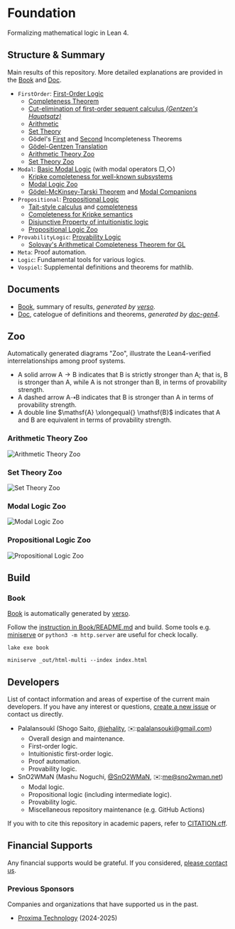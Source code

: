 [Book]: https://formalizedformallogic.github.io/Foundation/book
[Doc]: https://FormalizedFormalLogic.github.io/Foundation/doc

# Foundation

Formalizing mathematical logic in Lean 4.

## Structure & Summary

Main results of this repository. More detailed explanations are provided in the [Book] and [Doc].

- `FirstOrder`: [First-Order Logic][first_order]
  - [Completeness Theorem][first_order:completeness]
  - [Cut-elimination of first-order sequent calculus _(Gentzen's Hauptsatz)_][first_order:haupstaz]
  - [Arithmetic][arith]
  - [Set Theory][setTheory]
  - Gödel's [First][arith:goedel_it1] and [Second][arith:goedel_it2] Incompleteness Theorems
  - [Gödel-Gentzen Translation][first_order:goedel_translation]
  - [Arithmetic Theory Zoo](#arithmetic-theory-zoo)
  - [Set Theory Zoo](#set-theory-zoo)
- `Modal`: [Basic Modal Logic][modal:logic] (with modal operators $\Box, \Diamond$)
  - [Kripke completeness for well-known subsystems][modal:logic_kripke_completeness]
  - [Modal Logic Zoo](#modal-logic-zoo)
  - [Gödel-McKinsey-Tarski Theorem][modal:gmt_theorem] and [Modal Companions](modal:companion)
- `Propositional`: [Propositional Logic][prop]
  - [Tait-style calculus][prop:classical_tait] and [completeness][prop:classical_tait_complete]
  - [Completeness for Kripke semantics][prop:kripke]
  - [Disjunctive Property of intuitionistic logic][prop:int_disjunctive]
  - [Propositional Logic Zoo](#propositional-logic-zoo)
- `ProvabilityLogic`: [Provability Logic][provability_logic]
  - [Solovay's Arithmetical Completeness Theorem for GL][provability_logic:GL_arith_complete]
- `Meta`: Proof automation.
- `Logic`: Fundamental tools for various logics.
- `Vospiel`: Supplemental definitions and theorems for mathlib.

[prop]: ./Foundation/Propositional
[prop:classical_tait]: ./Foundation/Propositional/Tait/Calculus.lean
[prop:classical_tait_complete]: ./Foundation/Propositional/Classical/Tait.lean
[prop:classical_complete]: ./Foundation/Propositional/Classical/Tait.lean
[prop:kripke]: ./Foundation/Propositional/Kripke
[prop:int_disjunctive]: ./Foundation/Propositional/Kripke/Hilbert/Int.lean
[prop:sublogics]: ./Foundation/Propositional/Logic/Sublogic.lean
[first_order]: https://formalizedformallogic.github.io/Foundation/book/First-Order/#first-order
[first_order:completeness]: ./Foundation/FirstOrder/Completeness/Completeness.lean
[first_order:haupstaz]: ./Foundation/FirstOrder/Hauptsatz.lean
[first_order:goedel_translation]: ./Foundation/IntFO/Translation.lean
[arith]: https://formalizedformallogic.github.io/Foundation/book/Arithmetic/#arithmetics
[setTheory]: https://formalizedformallogic.github.io/Foundation/book/Set-Theory/#setTheory
[arithmetization]: ./Foundation/Arithmetization
[arith:goedel_it1]: https://formalizedformallogic.github.io/Foundation/book/Arithmetic/G___del___s-First-Incompleteness-Theorem/#goedel-1
[arith:goedel_it2]: https://formalizedformallogic.github.io/Foundation/book/Arithmetic/G___del___s-Second-Incompleteness-Theorem/#goedel-2
[modal:logic]: ./Foundation/Modal
[modal:logic_kripke_completeness]: ./Foundation/Modal/Kripke/Hilbert
[modal:gmt_theorem]: ./Foundation/Modal/ModalCompanion/Int.lean
[modal:companion]: ./Foundation/Modal/ModalCompanion
[provability_logic]: ./Foundation/ProvabilityLogic
[provability_logic:GL_arith_complete]: ./Foundation/ProvabilityLogic/GL/Completeness.lean

## Documents

- [Book], summary of results, _generated by [verso]_.
- [Doc], catelogue of definitions and theorems, _generated by [doc-gen4](https://github.com/leanprover/doc-gen4)_.

## Zoo

Automatically generated diagrams "Zoo", illustrate the Lean4-verified interrelationships among proof systems.

- A solid arrow $\mathsf{A} \rightarrow \mathsf{B}$ indicates that $\mathsf{B}$ is strictly stronger than $\mathsf{A}$; that is, $\mathsf{B}$ is stronger than $\mathsf{A}$, while $\mathsf{A}$ is not stronger than $\mathsf{B}$, in terms of provability strength.
- A dashed arrow $\mathsf{A} \dashrightarrow \mathsf{B}$ indicates that $\mathsf{B}$ is stronger than $\mathsf{A}$ in terms of provability strength.
- A double line $\mathsf{A} \xlongequal{} \mathsf{B}$ indicates that $\mathsf{A}$ and $\mathsf{B}$ are equivalent in terms of provability strength.

### Arithmetic Theory Zoo

![Arithmetic Theory Zoo](https://formalizedformallogic.github.io/Foundation/arith_zoo.png)

### Set Theory Zoo

![Set Theory Zoo](https://formalizedformallogic.github.io/Foundation/setTheory_zoo.png)

### Modal Logic Zoo

![Modal Logic Zoo](https://formalizedformallogic.github.io/Foundation/modal_zoo.png)

### Propositional Logic Zoo

![Propositional Logic Zoo](https://formalizedformallogic.github.io/Foundation/propositional_zoo.png)

## Build

### Book

[Book] is automatically generated by [verso].

Follow the [instruction in Book/README.md](./Book/README.md#setup) and build.
Some tools e.g. [miniserve](https://github.com/svenstaro/miniserve) or `python3 -m http.server` are useful for check locally.

```shell
lake exe book

miniserve _out/html-multi --index index.html
```

[verso]: https://github.com/leanprover/verso

## Developers

List of contact information and areas of expertise of the current main developers.
If you have any interest or questions, [create a new issue](https://github.com/FormalizedFormalLogic/Foundation/issues) or contact us directly.

- Palalansoukî (Shogo Saito, [@iehality][iehality:github], ✉️:[palalansouki@gmail.com][iehality:email])
  - Overall design and maintenance.
  - First-order logic.
  - Intuitionistic first-order logic.
  - Proof automation.
  - Provability logic.
- SnO2WMaN (Mashu Noguchi, [@SnO2WMaN][sno2wman:github], ✉️:[me@sno2wman.net][SnO2WMaN:email])
  - Modal logic.
  - Propositional logic (including intermediate logic).
  - Provability logic.
  - Miscellaneous repository maintenance (e.g. GitHub Actions)

[iehality:github]: https://github.com/iehality
[iehality:email]: mailto:palalansouki@gmail.com
[SnO2WMaN:github]: https://github.com/SnO2WMaN
[SnO2WMaN:email]: mailto:me@sno2wman.net

If you with to cite this repository in academic papers, refer to [CITATION.cff](./CITATION.cff).

## Financial Supports

Any financial supports would be grateful. If you considered, [please contact us](#Developers).

### Previous Sponsors

Companies and organizations that have supported us in the past.

- [Proxima Technology](https://proxima-ai-tech.com) (2024-2025)

